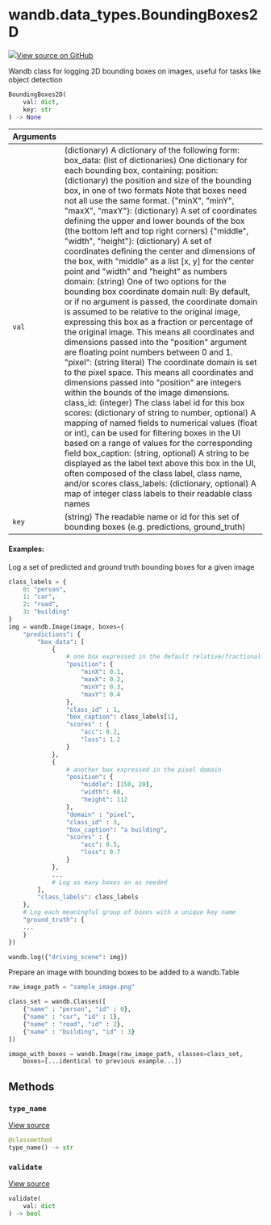 # wandb.data\_types.BoundingBoxes2D

[![](https://www.tensorflow.org/images/GitHub-Mark-32px.png)View source on GitHub](https://www.github.com/wandb/client/tree/v0.12.2/wandb/sdk/data_types.py#L1443-L1702)

Wandb class for logging 2D bounding boxes on images, useful for tasks like object detection

```python
BoundingBoxes2D(
    val: dict,
    key: str
) -> None
```

| Arguments |  |
| :--- | :--- |
| `val` | \(dictionary\) A dictionary of the following form: box\_data: \(list of dictionaries\) One dictionary for each bounding box, containing: position: \(dictionary\) the position and size of the bounding box, in one of two formats Note that boxes need not all use the same format. {"minX", "minY", "maxX", "maxY"}: \(dictionary\) A set of coordinates defining the upper and lower bounds of the box \(the bottom left and top right corners\) {"middle", "width", "height"}: \(dictionary\) A set of coordinates defining the center and dimensions of the box, with "middle" as a list \[x, y\] for the center point and "width" and "height" as numbers domain: \(string\) One of two options for the bounding box coordinate domain null: By default, or if no argument is passed, the coordinate domain is assumed to be relative to the original image, expressing this box as a fraction or percentage of the original image. This means all coordinates and dimensions passed into the "position" argument are floating point numbers between 0 and 1. "pixel": \(string literal\) The coordinate domain is set to the pixel space. This means all coordinates and dimensions passed into "position" are integers within the bounds of the image dimensions. class\_id: \(integer\) The class label id for this box scores: \(dictionary of string to number, optional\) A mapping of named fields to numerical values \(float or int\), can be used for filtering boxes in the UI based on a range of values for the corresponding field box\_caption: \(string, optional\) A string to be displayed as the label text above this box in the UI, often composed of the class label, class name, and/or scores class\_labels: \(dictionary, optional\) A map of integer class labels to their readable class names |
| `key` | \(string\) The readable name or id for this set of bounding boxes \(e.g. predictions, ground\_truth\) |

#### Examples:

Log a set of predicted and ground truth bounding boxes for a given image

```python
class_labels = {
    0: "person",
    1: "car",
    2: "road",
    3: "building"
}
img = wandb.Image(image, boxes={
    "predictions": {
        "box_data": [
            {
                # one box expressed in the default relative/fractional domain
                "position": {
                    "minX": 0.1,
                    "maxX": 0.2,
                    "minY": 0.3,
                    "maxY": 0.4
                },
                "class_id" : 1,
                "box_caption": class_labels[1],
                "scores" : {
                    "acc": 0.2,
                    "loss": 1.2
                }
            },
            {
                # another box expressed in the pixel domain
                "position": {
                    "middle": [150, 20],
                    "width": 68,
                    "height": 112
                },
                "domain" : "pixel",
                "class_id" : 3,
                "box_caption": "a building",
                "scores" : {
                    "acc": 0.5,
                    "loss": 0.7
                }
            },
            ...
            # Log as many boxes an as needed
        ],
        "class_labels": class_labels
    },
    # Log each meaningful group of boxes with a unique key name
    "ground_truth": {
    ...
    }
})

wandb.log({"driving_scene": img})
```

Prepare an image with bounding boxes to be added to a wandb.Table

```python
raw_image_path = "sample_image.png"

class_set = wandb.Classes([
    {"name" : "person", "id" : 0},
    {"name" : "car", "id" : 1},
    {"name" : "road", "id" : 2},
    {"name" : "building", "id" : 3}
])

image_with_boxes = wandb.Image(raw_image_path, classes=class_set,
    boxes=[...identical to previous example...])
```

## Methods

### `type_name` <a id="type_name"></a>

[View source](https://www.github.com/wandb/client/tree/v0.12.2/wandb/sdk/data_types.py#L1619-L1621)

```python
@classmethod
type_name() -> str
```

### `validate` <a id="validate"></a>

[View source](https://www.github.com/wandb/client/tree/v0.12.2/wandb/sdk/data_types.py#L1623-L1684)

```python
validate(
    val: dict
) -> bool
```

